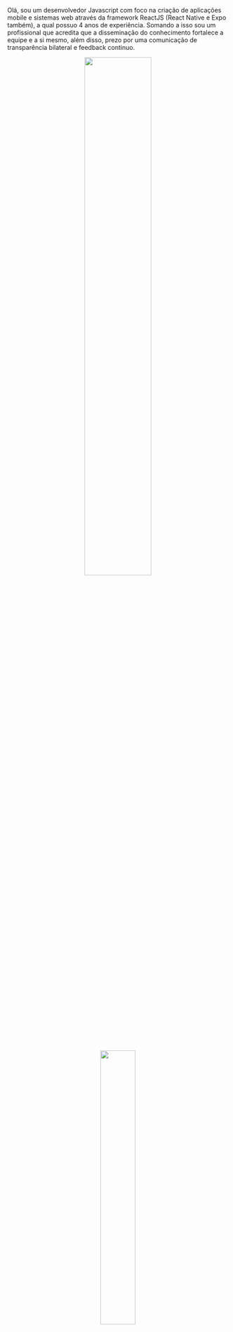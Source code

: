 
<!-- <img align="center" style="margin-bottom:100px" width=100% src="./header.png" /> -->

<p align="left">Olá, sou um desenvolvedor Javascript com foco na criação de aplicações mobile e sistemas web através da framework ReactJS (React Native e Expo também), a qual possuo 4 anos de experiência. Somando a isso sou um profissional que acredita que a disseminação do conhecimento fortalece a equipe e a si mesmo, além disso, prezo por uma comunicação de transparência bilateral e feedback continuo.</p>

<div  align="center" style="margin-bottom:100px">
 <img width=55% align="center"  src="https://github-readme-streak-stats.herokuapp.com/?user=faran42&theme=radical&mode=weekly" />
</div>
&nbsp;
<div  align="center" style="margin-bottom:100px">
 <img width=40% align="center" src="https://github-readme-stats-git-main-rafaelalexandrino.vercel.app/api/top-langs/?username=faran42&show_icons=true&theme=radical&layout=compact" />
</div>
 
&nbsp;

## My Skills

#### Main Stack:

![JavaScript](https://img.shields.io/badge/JavaScript-F7DF1E?style=for-the-badge&logo=javascript&logoColor=black)&nbsp;
![Typescript](https://img.shields.io/badge/TypeScript-007ACC?style=for-the-badge&logo=typescript&logoColor=white)&nbsp;
![HTML](https://img.shields.io/badge/HTML5-E34F26?style=for-the-badge&logo=html5&logoColor=white)&nbsp;
![CSS](https://img.shields.io/badge/CSS3-1572B6?style=for-the-badge&logo=css3&logoColor=white)&nbsp;
![React.js](https://img.shields.io/badge/React-20232A?style=for-the-badge&logo=react&logoColor=61DAFB)&nbsp;
![React Native](https://img.shields.io/badge/react_native-%2320232a.svg?style=for-the-badge&logo=react&logoColor=%2361DAFB)&nbsp;
![NodeJs](https://img.shields.io/badge/Node.js-20232A?style=for-the-badge&logo=nodedotjs&logoColor=339933)&nbsp;
![Git](https://img.shields.io/badge/GIT-E44C30?style=for-the-badge&logo=git&logoColor=white)&nbsp;

#### Studying in this moment:

![GCP](https://img.shields.io/badge/Google_Cloud-4285F4?style=for-the-badge&logo=google-cloud&logoColor=white)
<!--![Kubernetes](https://img.shields.io/badge/kubernetes-4285F4?style=for-the-badge&logo=kubernetes&logoColor=white)-->

<img src="https://raw.githubusercontent.com/MicaelliMedeiros/micaellimedeiros/master/image/computer-illustration.png" min-width="200px" max-width="200px" width="300px" align="right" alt="Computador iuriCode">

#### Databases:

![MongoDB](https://img.shields.io/badge/MongoDB-4EA94B?style=for-the-badge&logo=mongodb&logoColor=white)
![Postgresql](https://img.shields.io/badge/PostgreSQL-316192?style=for-the-badge&logo=postgresql&logoColor=white)&nbsp;

#### Workstation Tools:

![VScode](https://img.shields.io/badge/vscode-4285F4?style=for-the-badge&logo=vscode&logoColor=white)

## Contacts:

<div style="margin-top:'100px', background-color: 'red'">
<a href = "mailto:faranresolve@hotmail.com"> <img src="https://img.shields.io/badge/-Outlook-%23333?style=for-the-badge&logo=microsoftoutlook&logoColor=0078D4" target="_blank"></a>  
<a href="https://www.linkedin.com/in/franklyn-rocha/" target="_blank"><img src="https://img.shields.io/badge/-LinkedIn-%230077B5?style=for-the-badge&logo=linkedin&logoColor=white"  target="_blank"></a>  
</div>
 
<!-- <img width=100% src="https://capsule-render.vercel.app/api?type=waving&color=8F0D87&height=120&section=footer"/> -->
